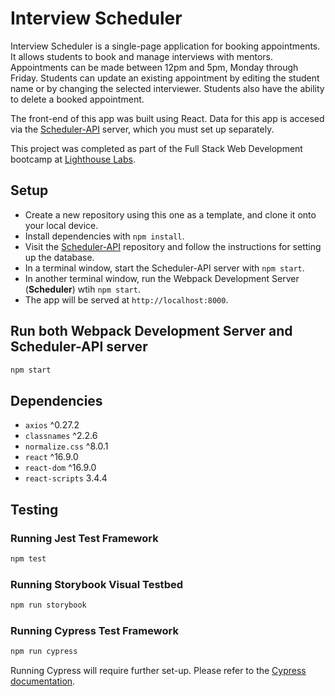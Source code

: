 # Interview Scheduler

Interview Scheduler is a single-page application for booking appointments. It allows students to book and manage interviews with mentors. Appointments can be made between 12pm and 5pm, Monday through Friday. Students can update an existing appointment by editing the student name or by changing the selected interviewer. Students also have the ability to delete a booked appointment.

The front-end of this app was built using React. Data for this app is accesed via the [Scheduler-API](https://github.com/lighthouse-labs/scheduler-api) server, which you must set up separately.

This project was completed as part of the Full Stack Web Development bootcamp at [Lighthouse Labs](http://www.lighthouselabs.ca).
## Setup

- Create a new repository using this one as a template, and clone it onto your local device.
- Install dependencies with `npm install`.
- Visit the [Scheduler-API](https://github.com/lighthouse-labs/scheduler-api) repository and follow the instructions for setting up the database.
- In a terminal window, start the Scheduler-API server with `npm start`.
- In another terminal window, run the Webpack Development Server (**Scheduler**) wtih `npm start`.
- The app will be served at `http://localhost:8000`.

## Run both Webpack Development Server and Scheduler-API server

```sh
npm start
```

## Dependencies

- `axios` ^0.27.2
- `classnames` ^2.2.6
- `normalize.css` ^8.0.1
- `react` ^16.9.0
- `react-dom` ^16.9.0
- `react-scripts` 3.4.4

## Testing
### Running Jest Test Framework

```sh
npm test
```

### Running Storybook Visual Testbed

```sh
npm run storybook
```

### Running Cypress Test Framework

```sh
npm run cypress
```
Running Cypress will require further set-up. Please refer to the [Cypress documentation](https://www.cypress.io/).